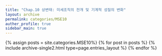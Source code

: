 ```yaml
---
title: "Chap.10 상변태: 미세조직의 전개 및 기계적 성질의 변화"
layout: archive
permalink: categories/MSE10
auther_profile: true
sidebar_main: true
---
```


{% assign posts = site.categories.MSE10%}
{% for post in posts %} {% include archive-single2.html type=page.entries_layout %} {% endfor %}